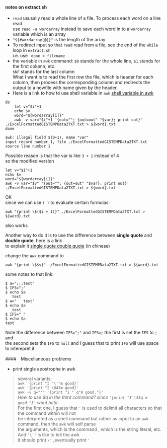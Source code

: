 
#### notes on extract.sh
*   `read` ususally read a whole line of a file. To process each word on a line read  
    use `read -a wordarray` instead to save each word in to a `wordarray` variable which is an array  
*   `"${#wordarray[@]}"` is the length of the array
*   To redirect input so that `read` read from a file, see the end of the `while` loop in `extract.sh`  
    i.e. use ` done < filename`
*   the variable in `awk` command: `$0` stands for the whole line, `$1` stands for the first column, etc.   
    `$NF` stands for the last column  
    What I want is to read the first row the file, which is header for each column, then process the   corresponding column and redirects the output to a newfile with name given by the header.    
*   Here is a link to how to use shell variable in `awk` [shell variable in awk](https://stackoverflow.com/questions/19075671/how-do-i-use-shell-variables-in-an-awk-script)
```
do
    let v="$i"+1
    echo $v
    word="${wordarray[i]}"
    awk -v var="$i"+1 '{out=""; {out=out" "$var}; print out}' ./ExcelFormattedGISTEMPData2TXT.txt > ${word}.txt
done
```  

```
awk: illegal field $(0+1), name "var"
input record number 1, file ./ExcelFormattedGISTEMPData2TXT.txt
source line number 1
 ```  
 Possible reason is that the var is like `3 + 1` instead of 4  
 so the modified version  
 ```
let v="$i"+1
echo $v
word="${wordarray[i]}"
awk -v var="$v" '{out=""; {out=out" "$var}; print out}' ./ExcelFormattedGISTEMPData2TXT.txt > ${word}.txt
```
OK    
since we can use `( )` to evaluate certain formulas: 
```
awk "{print \$($i + 1)}" ./ExcelFormattedGISTEMPData2TXT.txt > ${word}.txt
 ```  
also works

Another way to do it is to use the difference between **single quote** and **double quote**. here is a link  
to explain it [single quote double quote](https://wiki.jikexueyuan.com/project/13-questions-of-shell/double-single.html) (in chinese)  

change the `awk` command to  
```
awk "{print \$$v}" ./ExcelFormattedGISTEMPData2TXT.txt > ${word}.txt
```  
some notes to that link:   
```
$ a=";;;test"                              
$ IFS=";"                                  
$ echo $a                                  
   test                                                                         
$ a="   test"                              
$ echo $a                                  
   test                                                                         
$ IFS=" "                                  
$ echo $a                                  
test 
```  
Note the difference between `IFS=";"` and `IFS=;`  the first is set the `IFS` to `;` and  
the second sets the `IFS` to `null`  and I guess that to print `IFS` will use space to interepret it

####　Miscellaneous problems
* print single apostrophe in awk  
> several variants:   
> `awk '{print "I '\''m good}'`  
> `awk '{print "I \047m good}'`  
> `awk -v q="'" '{print "I " q"m good."}'`  
_How to use $q in the third command? since `'{print "I \$$q m good."}'` wont help_  
For the first one, I guess that `'` is used to delimit all characters so that the command within will not  
be interpreted as a shell command but rather as input to an `awk` command, then the `awk` will self parse  
the arguments, which is the command , which is the string literal, etc. And `'\''` is like to tell the awk  
it should print `\'` ,eventually print `'`
